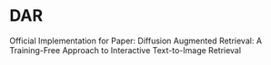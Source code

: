 # DAR
Official Implementation for Paper: Diffusion Augmented Retrieval: A Training-Free Approach to Interactive Text-to-Image Retrieval
